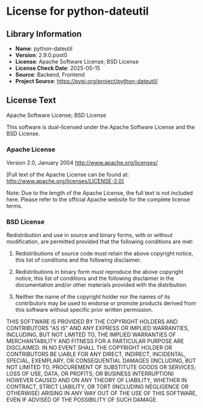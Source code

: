 # License for python-dateutil

## Library Information
- **Name**: python-dateutil
- **Version**: 2.9.0.post0
- **License**: Apache Software License; BSD License
- **License Check Date**: 2025-05-15
- **Source**: Backend, Frontend
- **Project Source**: https://pypi.org/project/python-dateutil/

## License Text
Apache Software License; BSD License

This software is dual-licensed under the Apache Software License and the BSD License.

### Apache License
Version 2.0, January 2004
http://www.apache.org/licenses/

[Full text of the Apache License can be found at: http://www.apache.org/licenses/LICENSE-2.0]

Note: Due to the length of the Apache License, the full text is not included here. Please refer to the official Apache website for the complete license terms.

### BSD License
Redistribution and use in source and binary forms, with or without
modification, are permitted provided that the following conditions are met:

1. Redistributions of source code must retain the above copyright notice, this
   list of conditions and the following disclaimer.

2. Redistributions in binary form must reproduce the above copyright notice,
   this list of conditions and the following disclaimer in the documentation
   and/or other materials provided with the distribution.

3. Neither the name of the copyright holder nor the names of its
   contributors may be used to endorse or promote products derived from
   this software without specific prior written permission.

THIS SOFTWARE IS PROVIDED BY THE COPYRIGHT HOLDERS AND CONTRIBUTORS "AS IS"
AND ANY EXPRESS OR IMPLIED WARRANTIES, INCLUDING, BUT NOT LIMITED TO, THE
IMPLIED WARRANTIES OF MERCHANTABILITY AND FITNESS FOR A PARTICULAR PURPOSE ARE
DISCLAIMED. IN NO EVENT SHALL THE COPYRIGHT HOLDER OR CONTRIBUTORS BE LIABLE
FOR ANY DIRECT, INDIRECT, INCIDENTAL, SPECIAL, EXEMPLARY, OR CONSEQUENTIAL
DAMAGES (INCLUDING, BUT NOT LIMITED TO, PROCUREMENT OF SUBSTITUTE GOODS OR
SERVICES; LOSS OF USE, DATA, OR PROFITS; OR BUSINESS INTERRUPTION) HOWEVER
CAUSED AND ON ANY THEORY OF LIABILITY, WHETHER IN CONTRACT, STRICT LIABILITY,
OR TORT (INCLUDING NEGLIGENCE OR OTHERWISE) ARISING IN ANY WAY OUT OF THE USE
OF THIS SOFTWARE, EVEN IF ADVISED OF THE POSSIBILITY OF SUCH DAMAGE.
